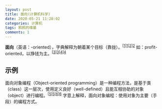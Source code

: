 ```yaml
---
layout: post
title: 面向(计算机科学)
date: 2020-05-21 11:28:02
categories: 计算机
tags: 鸦鸦的维基
comments: 1
---
```


**面向**（英语：-oriented），字典解释为朝着某个目标（靠拢）。<sup>[[1]][1]</sup><sup>[[2]][2]</sup> 如：profit-oriented，以挣钱为主。<sup>[[3]][3]</sup><sup>[[4]][4]</sup>

## 示例

面向对象编程（Object-oriented programming）是一种编程方法，是基于类（class）这一层次，使用定义良好（well-defined）且能互相协助的对象（object）进行编程。<sup>[[5]][5]</sup><sup>[[6]][6]</sup> 字意上解释，面向对象编程：使用对象为主要（手段）的编程方式。




[1]: https://www.merriam-webster.com/dictionary/oriented	"merriam-webster"
[2]: https://dictionary.cambridge.org/dictionary/english/oriented	"cambridge"
[3]: http://www.businessdictionary.com/definition/profit-orientation.html	"businessdictionary"
[4]: http://www.ichacha.net/profit-oriented.html"cambridge"	"查查字典"
[5]: https://isocpp.org/wiki/faq/big-picture#why-use-oo"	"isocpp.org"
[6]: https://www.oracle.com/java/technologies/oop.html"	"Object-Oriented Programming - oracle"